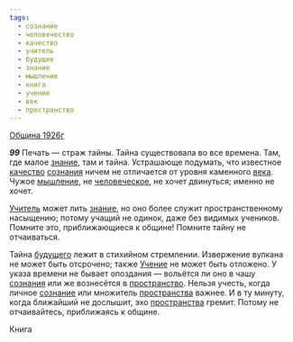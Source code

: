 ```yaml
---
tags:
  - сознание
  - человечество
  - качество
  - учитель
  - будущее
  - знание
  - мышление
  - книга
  - учение
  - век
  - пространство
---
```


[Община 1926г](/agni/1926)

___99___
Печать — страж тайны. Тайна существовала во все времена. Там, где малое [знание](/tag/#знание), там и тайна. Устрашающе подумать, что известное [качество](/tag/#качество) [сознания](/tag/#[сознание](/tag/#сознание)) ничем не отличается от уровня каменного [века](/tag/#век). Чужое [мышление](/tag/#мышление), не [человеческое](/tag/#человечество), не хочет двинуться; именно не хочет.   

[Учитель](/tag/#учитель) может лить [знание](/tag/#знание), но оно более служит пространственному насыщению; потому учащий не одинок, даже без видимых учеников. Помните это, приближающиеся к общине! Помните тайну не отчаиваться.   

Тайна [будущего](/tag/#будущее) лежит в стихийном стремлении. Извержение вулкана не может быть отсрочено; также [Учение](/tag/#учение) не может быть отложено. У указа времени не бывает опоздания — вольётся ли оно в чашу [сознания](/tag/#[сознание](/tag/#сознание)) или же вознесётся в [пространство](/tag/#пространство). Нельзя учесть, когда личное [сознание](/tag/#сознание) или множитель [пространства](/tag/#пространство) важнее. И в ту минуту, когда ближайший не дослышит, эхо [пространства](/tag/#пространство) гремит. Потому не отчаивайтесь, приближаясь к общине.   

Книга 